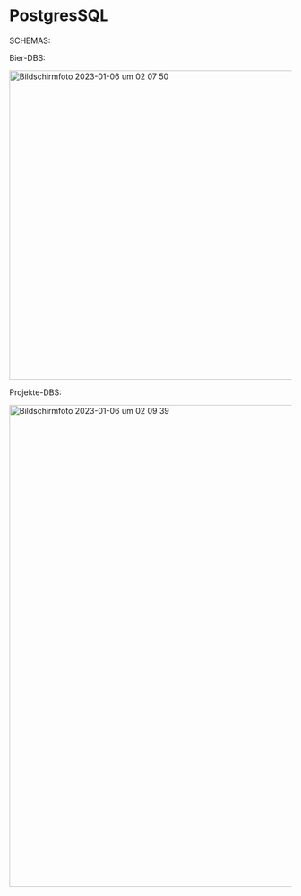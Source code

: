 # PostgresSQL

SCHEMAS:

Bier-DBS:

<img width="551" alt="Bildschirmfoto 2023-01-06 um 02 07 50" src="https://user-images.githubusercontent.com/83275601/210909140-04abb69f-c64a-455e-b3f6-9bac06325a0b.png">


Projekte-DBS:

<img width="859" alt="Bildschirmfoto 2023-01-06 um 02 09 39" src="https://user-images.githubusercontent.com/83275601/210909303-7cc36fb4-6b06-4a55-8377-d1c64e8932da.png">
